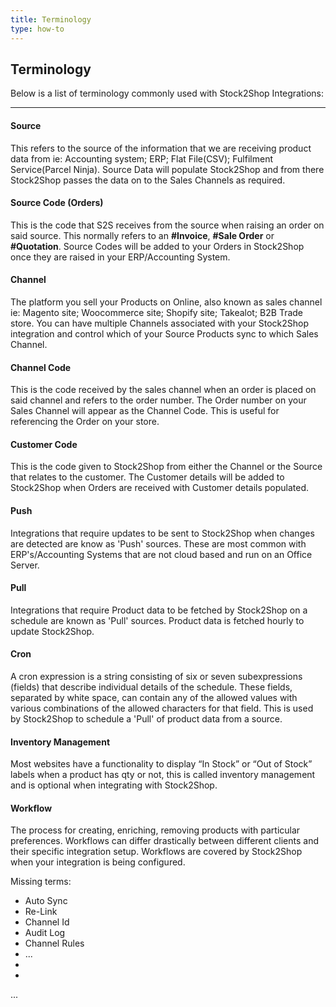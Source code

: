 ```yaml
---
title: Terminology
type: how-to
---
```


## Terminology

Below is a list of terminology commonly used with Stock2Shop Integrations:

---

#### Source
This refers to the source of the information that we are receiving product data from ie: Accounting system; ERP; 
Flat File(CSV); Fulfilment Service(Parcel Ninja). Source Data will populate Stock2Shop and from there Stock2Shop passes
the data on to the Sales Channels as required.

#### Source Code (Orders)
This is the code that S2S receives from the source when raising an order on said source. This normally refers to 
an **#Invoice**, **#Sale Order** or **#Quotation**. Source Codes will be added to your Orders in Stock2Shop once they are 
raised in your ERP/Accounting System.

#### Channel
The platform you sell your Products on Online, also known as sales channel ie: Magento site; Woocommerce site; Shopify 
site; Takealot; B2B Trade store. You can have multiple Channels associated with your Stock2Shop integration and control 
which of your Source Products sync to which Sales Channel.

#### Channel Code
This is the code received by the sales channel when an order is placed on said channel and refers to the order number.
The Order number on your Sales Channel will appear as the Channel Code. This is useful for referencing the Order on your store.

#### Customer Code
This is the code given to Stock2Shop from either the Channel or the Source that relates to the customer. The Customer 
details will be added to Stock2Shop when Orders are received with Customer details populated.

#### Push
Integrations that require updates to be sent to Stock2Shop when changes are detected are know as 'Push' sources. These 
are most common with ERP's/Accounting Systems that are not cloud based and run on an Office Server.

#### Pull
Integrations that require Product data to be fetched by Stock2Shop on a schedule are known as 'Pull' sources. 
Product data is fetched hourly to update Stock2Shop.

#### Cron
A cron expression is a string consisting of six or seven subexpressions (fields) that describe individual details of 
the schedule. These fields, separated by white space, can contain any of the allowed values with various combinations 
of the allowed characters for that field. This is used by Stock2Shop to schedule a 'Pull' of product data from a source.

#### Inventory Management
Most websites have a functionality to display “In Stock” or “Out of Stock” labels when a product has qty or not, 
this is called inventory management and is optional when integrating with Stock2Shop.

#### Workflow
The process for creating, enriching, removing products with particular preferences. Workflows can differ drastically 
between different clients and their specific integration setup. Workflows are covered by Stock2Shop when your integration 
is being configured.


Missing terms:

- Auto Sync
- Re-Link
- Channel Id
- Audit Log
- Channel Rules
- ...
- 
- 
...
